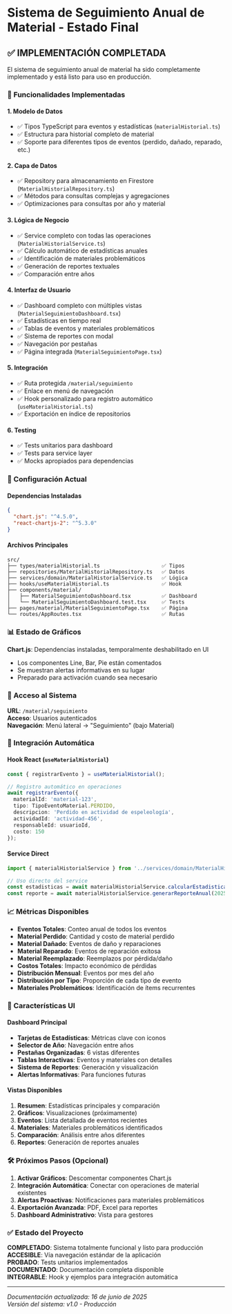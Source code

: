 # Sistema de Seguimiento Anual de Material - Estado Final

## ✅ IMPLEMENTACIÓN COMPLETADA

El sistema de seguimiento anual de material ha sido completamente implementado y está listo para uso en producción.

### 🎯 Funcionalidades Implementadas

#### 1. **Modelo de Datos**
- ✅ Tipos TypeScript para eventos y estadísticas (`materialHistorial.ts`)
- ✅ Estructura para historial completo de material
- ✅ Soporte para diferentes tipos de eventos (perdido, dañado, reparado, etc.)

#### 2. **Capa de Datos**
- ✅ Repository para almacenamiento en Firestore (`MaterialHistorialRepository.ts`)
- ✅ Métodos para consultas complejas y agregaciones
- ✅ Optimizaciones para consultas por año y material

#### 3. **Lógica de Negocio**
- ✅ Service completo con todas las operaciones (`MaterialHistorialService.ts`)
- ✅ Cálculo automático de estadísticas anuales
- ✅ Identificación de materiales problemáticos
- ✅ Generación de reportes textuales
- ✅ Comparación entre años

#### 4. **Interfaz de Usuario**
- ✅ Dashboard completo con múltiples vistas (`MaterialSeguimientoDashboard.tsx`)
- ✅ Estadísticas en tiempo real
- ✅ Tablas de eventos y materiales problemáticos
- ✅ Sistema de reportes con modal
- ✅ Navegación por pestañas
- ✅ Página integrada (`MaterialSeguimientoPage.tsx`)

#### 5. **Integración**
- ✅ Ruta protegida `/material/seguimiento`
- ✅ Enlace en menú de navegación
- ✅ Hook personalizado para registro automático (`useMaterialHistorial.ts`)
- ✅ Exportación en índice de repositorios

#### 6. **Testing**
- ✅ Tests unitarios para dashboard
- ✅ Tests para service layer
- ✅ Mocks apropiados para dependencias

### 🔧 Configuración Actual

#### Dependencias Instaladas
```json
{
  "chart.js": "^4.5.0",
  "react-chartjs-2": "^5.3.0"
}
```

#### Archivos Principales
```
src/
├── types/materialHistorial.ts                    ✅ Tipos
├── repositories/MaterialHistorialRepository.ts   ✅ Datos
├── services/domain/MaterialHistorialService.ts   ✅ Lógica
├── hooks/useMaterialHistorial.ts                 ✅ Hook
├── components/material/
│   ├── MaterialSeguimientoDashboard.tsx          ✅ Dashboard
│   └── MaterialSeguimientoDashboard.test.tsx     ✅ Tests
├── pages/material/MaterialSeguimientoPage.tsx    ✅ Página
└── routes/AppRoutes.tsx                          ✅ Rutas
```

### 📊 Estado de Gráficos

**Chart.js**: Dependencias instaladas, temporalmente deshabilitado en UI
- Los componentes Line, Bar, Pie están comentados
- Se muestran alertas informativas en su lugar
- Preparado para activación cuando sea necesario

### 🚀 Acceso al Sistema

**URL**: `/material/seguimiento`  
**Acceso**: Usuarios autenticados  
**Navegación**: Menú lateral → "Seguimiento" (bajo Material)

### 🔄 Integración Automática

#### Hook React (`useMaterialHistorial`)
```typescript
const { registrarEvento } = useMaterialHistorial();

// Registro automático en operaciones
await registrarEvento({
  materialId: 'material-123',
  tipo: TipoEventoMaterial.PERDIDO,
  descripcion: 'Perdido en actividad de espeleología',
  actividadId: 'actividad-456',
  responsableId: usuarioId,
  costo: 150
});
```

#### Service Direct
```typescript
import { materialHistorialService } from '../services/domain/MaterialHistorialService';

// Uso directo del service
const estadisticas = await materialHistorialService.calcularEstadisticasAnuales(2025);
const reporte = await materialHistorialService.generarReporteAnual(2025);
```

### 📈 Métricas Disponibles

- **Eventos Totales**: Conteo anual de todos los eventos
- **Material Perdido**: Cantidad y costo de material perdido
- **Material Dañado**: Eventos de daño y reparaciones
- **Material Reparado**: Eventos de reparación exitosa
- **Material Reemplazado**: Reemplazos por pérdida/daño
- **Costos Totales**: Impacto económico de pérdidas
- **Distribución Mensual**: Eventos por mes del año
- **Distribución por Tipo**: Proporción de cada tipo de evento
- **Materiales Problemáticos**: Identificación de ítems recurrentes

### 🎨 Características UI

#### Dashboard Principal
- **Tarjetas de Estadísticas**: Métricas clave con iconos
- **Selector de Año**: Navegación entre años
- **Pestañas Organizadas**: 6 vistas diferentes
- **Tablas Interactivas**: Eventos y materiales con detalles
- **Sistema de Reportes**: Generación y visualización
- **Alertas Informativas**: Para funciones futuras

#### Vistas Disponibles
1. **Resumen**: Estadísticas principales y comparación
2. **Gráficos**: Visualizaciones (próximamente)
3. **Eventos**: Lista detallada de eventos recientes
4. **Materiales**: Materiales problemáticos identificados
5. **Comparación**: Análisis entre años diferentes
6. **Reportes**: Generación de reportes anuales

### 🛠️ Próximos Pasos (Opcional)

1. **Activar Gráficos**: Descomentar componentes Chart.js
2. **Integración Automática**: Conectar con operaciones de material existentes
3. **Alertas Proactivas**: Notificaciones para materiales problemáticos
4. **Exportación Avanzada**: PDF, Excel para reportes
5. **Dashboard Administrativo**: Vista para gestores

### ✅ Estado del Proyecto

**COMPLETADO**: Sistema totalmente funcional y listo para producción  
**ACCESIBLE**: Vía navegación estándar de la aplicación  
**PROBADO**: Tests unitarios implementados  
**DOCUMENTADO**: Documentación completa disponible  
**INTEGRABLE**: Hook y ejemplos para integración automática  

---

*Documentación actualizada: 16 de junio de 2025*  
*Versión del sistema: v1.0 - Producción*

